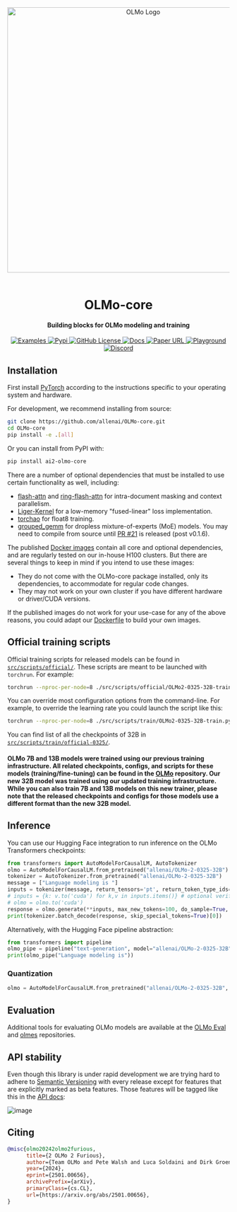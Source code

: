 <div align="center">
  <!-- <img src="https://github.com/allenai/OLMo/assets/8812459/774ac485-a535-4768-8f7c-db7be20f5cc3" width="300"/> -->
  <img src="https://allenai.org/olmo/olmo-7b-animation.gif" alt="OLMo Logo" width="600" style="margin-left:'auto' margin-right:'auto' display:'block'"/>
  <br>
  <br>
  <h1>OLMo-core</h1>
  <h4>Building blocks for OLMo modeling and training</h4>
</div>
<p align="center">
  <a href="https://github.com/allenai/OLMo-core/tree/main/src/examples">
    <img alt="Examples" src="https://img.shields.io/badge/Train-Examples-994B00">
  </a>
  <a href="https://github.com/allenai/OLMo-core/releases/tag/v1.9.0">
    <img alt="Pypi" src="https://img.shields.io/pypi/v/ai2-olmo-core.svg">
  </a>  
  <a href="https://github.com/allenai/OLMo-core/blob/main/LICENSE">
    <img alt="GitHub License" src="https://img.shields.io/github/license/allenai/OLMo">
  </a>
  <a href="https://olmo-core.readthedocs.io/en/latest/">
    <img alt="Docs" src="https://img.shields.io/badge/OLMocore-docs-red">
  </a>
  <a href="https://arxiv.org/pdf/2501.00656.pdf">
    <img alt="Paper URL" src="https://img.shields.io/badge/arxiv-2402.00838-orange">
  </a>
  <a href="https://playground.allenai.org">
    <img alt="Playground" src="https://img.shields.io/badge/Ai2-Playground-F0529C">
  </a>
  <a href="https://discord.gg/sZq3jTNVNG">
    <img alt="Discord" src="https://img.shields.io/badge/Discord%20-%20blue?style=flat&logo=discord&label=Ai2&color=%235B65E9">
  </a>
</p>

## Installation

First install [PyTorch](https://pytorch.org) according to the instructions specific to your operating system and hardware.

For development, we recommend installing from source:

```bash
git clone https://github.com/allenai/OLMo-core.git
cd OLMo-core
pip install -e .[all]
```
Or you can install from PyPI with:

```bash
pip install ai2-olmo-core
```

There are a number of optional dependencies that must be installed to use certain functionality as well, including:
- [flash-attn](https://github.com/Dao-AILab/flash-attention) and [ring-flash-attn](https://github.com/zhuzilin/ring-flash-attention) for intra-document masking and context parallelism.
- [Liger-Kernel](https://github.com/linkedin/Liger-Kernel) for a low-memory "fused-linear" loss implementation.
- [torchao](https://github.com/pytorch/ao) for float8 training.
- [grouped_gemm](https://github.com/tgale96/grouped_gemm) for dropless mixture-of-experts (MoE) models. You may need to compile from source until [PR #21](https://github.com/tgale96/grouped_gemm/pull/21) is released (post v0.1.6).

The published [Docker images](https://github.com/orgs/allenai/packages?repo_name=OLMo-core) contain all core and optional dependencies, and are regularly tested on our in-house H100 clusters.
But there are several things to keep in mind if you intend to use these images:
- They do not come with the OLMo-core package installed, only its dependencies, to accommodate for regular code changes.
- They may not work on your own cluster if you have different hardware or driver/CUDA versions.

If the published images do not work for your use-case for any of the above reasons, you could adapt our [Dockerfile](https://github.com/allenai/OLMo-core/blob/main/src/Dockerfile) to build your own images.

## Official training scripts

Official training scripts for released models can be found in [`src/scripts/official/`](https://github.com/allenai/OLMo-core/tree/main/src/scripts/official).
These scripts are meant to be launched with ``torchrun``. For example:

```bash
torchrun --nproc-per-node=8 ./src/scripts/official/OLMo2-0325-32B-train.py run01
```

You can override most configuration options from the command-line. For example, to override the learning rate you could launch the script like this:

```bash
torchrun --nproc-per-node=8 ./src/scripts/train/OLMo2-0325-32B-train.py run01 --train_module.optim.lr=6e-3
```

You can find list of all the checkpoints of 32B in [`src/scripts/train/official-0325/`](https://github.com/allenai/OLMo-core/tree/main/src/scripts/train/official-0325).

#### OLMo 7B and 13B models were trained using our previous training infrastructure. All related checkpoints, configs, and scripts for these models (training/fine-tuning) can be found in the [OLMo](https://github.com/allenai/OLMo) repository. Our new 32B model was trained using our updated training infrastructure. While you can also train 7B and 13B models on this new trainer, please note that the released checkpoints and configs for those models use a different format than the new 32B model.

## Inference

You can use our Hugging Face integration to run inference on the OLMo Transformers checkpoints:

```python
from transformers import AutoModelForCausalLM, AutoTokenizer
olmo = AutoModelForCausalLM.from_pretrained("allenai/OLMo-2-0325-32B")
tokenizer = AutoTokenizer.from_pretrained("allenai/OLMo-2-0325-32B")
message = ["Language modeling is "]
inputs = tokenizer(message, return_tensors='pt', return_token_type_ids=False)
# inputs = {k: v.to('cuda') for k,v in inputs.items()} # optional verifying cuda
# olmo = olmo.to('cuda')
response = olmo.generate(**inputs, max_new_tokens=100, do_sample=True, top_k=50, top_p=0.95)
print(tokenizer.batch_decode(response, skip_special_tokens=True)[0])
```

Alternatively, with the Hugging Face pipeline abstraction:

```python
from transformers import pipeline
olmo_pipe = pipeline("text-generation", model="allenai/OLMo-2-0325-32B")
print(olmo_pipe("Language modeling is"))
```
### Quantization

```python
olmo = AutoModelForCausalLM.from_pretrained("allenai/OLMo-2-0325-32B", torch_dtype=torch.float16, load_in_8bit=True)  # requires bitsandbytes
```

## Evaluation
Additional tools for evaluating OLMo models are available at the [OLMo Eval](https://github.com/allenai/OLMo-eval) and [olmes](https://github.com/allenai/olmes) repositories.

## API stability

Even though this library is under rapid development we are trying hard to adhere to [Semantic Versioning](https://semver.org/spec/v2.0.0.html) with every release except for features that are explicitly marked as beta features. Those features will be tagged like this in the [API docs](https://olmo-core.readthedocs.io/en/latest/):

![image](https://github.com/user-attachments/assets/c666686d-3ae6-4c88-8381-befd698d3fd0)


## Citing

```bibtex
@misc{olmo20242olmo2furious,
      title={2 OLMo 2 Furious}, 
      author={Team OLMo and Pete Walsh and Luca Soldaini and Dirk Groeneveld and Kyle Lo and Shane Arora and Akshita Bhagia and Yuling Gu and Shengyi Huang and Matt Jordan and Nathan Lambert and Dustin Schwenk and Oyvind Tafjord and Taira Anderson and David Atkinson and Faeze Brahman and Christopher Clark and Pradeep Dasigi and Nouha Dziri and Michal Guerquin and Hamish Ivison and Pang Wei Koh and Jiacheng Liu and Saumya Malik and William Merrill and Lester James V. Miranda and Jacob Morrison and Tyler Murray and Crystal Nam and Valentina Pyatkin and Aman Rangapur and Michael Schmitz and Sam Skjonsberg and David Wadden and Christopher Wilhelm and Michael Wilson and Luke Zettlemoyer and Ali Farhadi and Noah A. Smith and Hannaneh Hajishirzi},
      year={2024},
      eprint={2501.00656},
      archivePrefix={arXiv},
      primaryClass={cs.CL},
      url={https://arxiv.org/abs/2501.00656}, 
}
```
